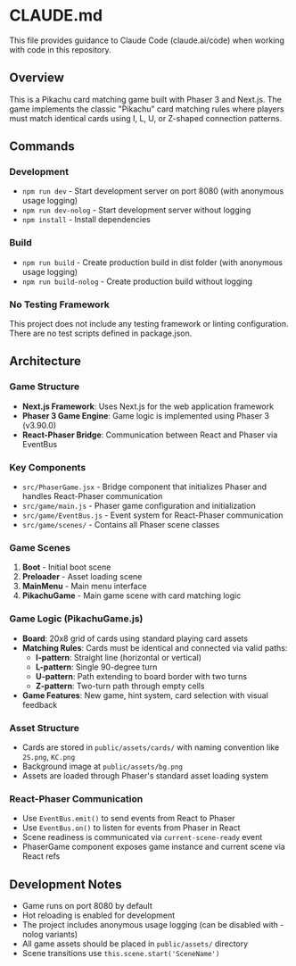 # CLAUDE.md

This file provides guidance to Claude Code (claude.ai/code) when working with code in this repository.

## Overview
This is a Pikachu card matching game built with Phaser 3 and Next.js. The game implements the classic "Pikachu" card matching rules where players must match identical cards using I, L, U, or Z-shaped connection patterns.

## Commands

### Development
- `npm run dev` - Start development server on port 8080 (with anonymous usage logging)
- `npm run dev-nolog` - Start development server without logging
- `npm install` - Install dependencies

### Build
- `npm run build` - Create production build in dist folder (with anonymous usage logging)
- `npm run build-nolog` - Create production build without logging

### No Testing Framework
This project does not include any testing framework or linting configuration. There are no test scripts defined in package.json.

## Architecture

### Game Structure
- **Next.js Framework**: Uses Next.js for the web application framework
- **Phaser 3 Game Engine**: Game logic is implemented using Phaser 3 (v3.90.0)
- **React-Phaser Bridge**: Communication between React and Phaser via EventBus

### Key Components
- `src/PhaserGame.jsx` - Bridge component that initializes Phaser and handles React-Phaser communication
- `src/game/main.js` - Phaser game configuration and initialization
- `src/game/EventBus.js` - Event system for React-Phaser communication
- `src/game/scenes/` - Contains all Phaser scene classes

### Game Scenes
1. **Boot** - Initial boot scene
2. **Preloader** - Asset loading scene  
3. **MainMenu** - Main menu interface
4. **PikachuGame** - Main game scene with card matching logic

### Game Logic (PikachuGame.js)
- **Board**: 20x8 grid of cards using standard playing card assets
- **Matching Rules**: Cards must be identical and connected via valid paths:
  - **I-pattern**: Straight line (horizontal or vertical)
  - **L-pattern**: Single 90-degree turn
  - **U-pattern**: Path extending to board border with two turns
  - **Z-pattern**: Two-turn path through empty cells
- **Game Features**: New game, hint system, card selection with visual feedback

### Asset Structure
- Cards are stored in `public/assets/cards/` with naming convention like `2S.png`, `KC.png`
- Background image at `public/assets/bg.png`
- Assets are loaded through Phaser's standard asset loading system

### React-Phaser Communication
- Use `EventBus.emit()` to send events from React to Phaser
- Use `EventBus.on()` to listen for events from Phaser in React
- Scene readiness is communicated via `current-scene-ready` event
- PhaserGame component exposes game instance and current scene via React refs

## Development Notes
- Game runs on port 8080 by default
- Hot reloading is enabled for development
- The project includes anonymous usage logging (can be disabled with -nolog variants)
- All game assets should be placed in `public/assets/` directory
- Scene transitions use `this.scene.start('SceneName')`